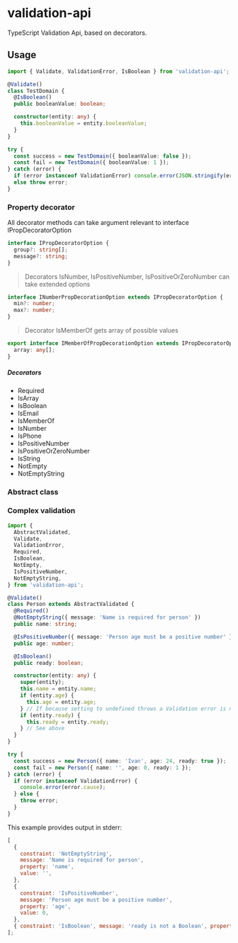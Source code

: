 # validation-api

TypeScript Validation Api, based on decorators.

## Usage

```typescript
import { Validate, ValidationError, IsBoolean } from 'validation-api';

@Validate()
class TestDomain {
  @IsBoolean()
  public booleanValue: boolean;

  constructor(entity: any) {
    this.booleanValue = entity.booleanValue;
  }
}

try {
  const success = new TestDomain({ booleanValue: false });
  const fail = new TestDomain({ booleanValue: 1 });
} catch (error) {
  if (error instanceof ValidationError) console.error(JSON.stringify(error));
  else throw error;
}
```

### Property decorator

All decorator methods can take argument relevant to interface IPropDecoratorOption

```typescript
interface IPropDecoratorOption {
  group?: string[];
  message?: string;
}
```

> Decorators IsNumber, IsPositiveNumber, IsPositiveOrZeroNumber can take extended options

```typescript
interface INumberPropDecorationOption extends IPropDecoratorOption {
  min?: number;
  max?: number;
}
```

> Decorator IsMemberOf gets array of possible values

```typescript
export interface IMemberOfPropDecorationOption extends IPropDecoratorOption {
  array: any[];
}
```

##### Decorators

- Required
- IsArray
- IsBoolean
- IsEmail
- IsMemberOf
- IsNumber
- IsPhone
- IsPositiveNumber
- IsPositiveOrZeroNumber
- IsString
- NotEmpty
- NotEmptyString

### Abstract class

### Complex validation

```typescript
import {
  AbstractValidated,
  Validate,
  ValidationError,
  Required,
  IsBoolean,
  NotEmpty,
  IsPositiveNumber,
  NotEmptyString,
} from 'validation-api';

@Validate()
class Person extends AbstractValidated {
  @Required()
  @NotEmptyString({ message: 'Name is required for person' })
  public name: string;

  @IsPositiveNumber({ message: 'Person age must be a positive number' })
  public age: number;

  @IsBoolean()
  public ready: boolean;

  constructor(entity: any) {
    super(entity);
    this.name = entity.name;
    if (entity.age) {
      this.age = entity.age;
    } // If because setting to undefined throws a Validation error is not presented
    if (entity.ready) {
      this.ready = entity.ready;
    } // See above
  }
}

try {
  const success = new Person({ name: 'Ivan', age: 24, ready: true });
  const fail = new Person({ name: '', age: 0, ready: 1 });
} catch (error) {
  if (error instanceof ValidationError) {
    console.error(error.cause);
  } else {
    throw error;
  }
}
```

This example provides output in stderr:

```javascript
[
  {
    constraint: 'NotEmptyString',
    message: 'Name is required for person',
    property: 'name',
    value: '',
  },
  {
    constraint: 'IsPositiveNumber',
    message: 'Person age must be a positive number',
    property: 'age',
    value: 0,
  },
  { constraint: 'IsBoolean', message: 'ready is not a Boolean', property: 'ready', value: 1 },
];
```

